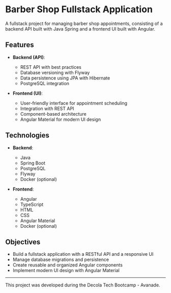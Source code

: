# Barber Shop Fullstack Application

A fullstack project for managing barber shop appointments, consisting of a backend API built with Java Spring and a frontend UI built with Angular.

## Features

- **Backend (API)**:

  - REST API with best practices
  - Database versioning with Flyway
  - Data persistence using JPA with Hibernate
  - PostgreSQL integration

- **Frontend (UI)**:
  - User-friendly interface for appointment scheduling
  - Integration with REST API
  - Component-based architecture
  - Angular Material for modern UI design

## Technologies

- **Backend**:

  - Java
  - Spring Boot
  - PostgreSQL
  - Flyway
  - Docker (optional)

- **Frontend**:
  - Angular
  - TypeScript
  - HTML
  - CSS
  - Angular Material
  - Docker (optional)

## Objectives

- Build a fullstack application with a RESTful API and a responsive UI
- Manage database migrations and persistence
- Create reusable and organized Angular components
- Implement modern UI design with Angular Material

---

This project was developed during the Decola Tech Bootcamp - Avanade.
